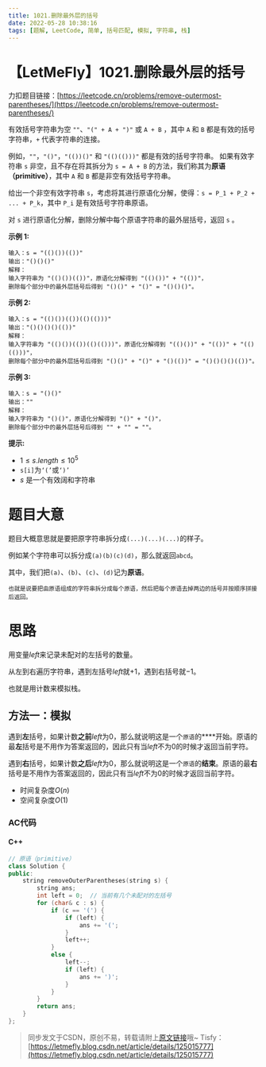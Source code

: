 ```yaml
---
title: 1021.删除最外层的括号
date: 2022-05-28 10:38:16
tags: [题解, LeetCode, 简单, 括号匹配, 模拟, 字符串, 栈]
---
```


# 【LetMeFly】1021.删除最外层的括号

力扣题目链接：[https://leetcode.cn/problems/remove-outermost-parentheses/](https://leetcode.cn/problems/remove-outermost-parentheses/)

有效括号字符串为空 ```""```、```"(" + A + ")"``` 或 ```A + B``` ，其中 ```A``` 和 ```B``` 都是有效的括号字符串，```+``` 代表字符串的连接。

例如，```""```，```"()"```，```"(())()"``` 和 ```"(()(()))"``` 都是有效的括号字符串。
如果有效字符串 ```s``` 非空，且不存在将其拆分为 ```s = A + B``` 的方法，我们称其为**原语（primitive）**，其中 ```A``` 和 ```B``` 都是非空有效括号字符串。

给出一个非空有效字符串 ```s```，考虑将其进行原语化分解，使得：```s = P_1 + P_2 + ... + P_k```，其中 ```P_i``` 是有效括号字符串原语。

对 ```s``` 进行原语化分解，删除分解中每个原语字符串的最外层括号，返回 ```s``` 。

**示例 1:**

```
输入：s = "(()())(())"
输出："()()()"
解释：
输入字符串为 "(()())(())"，原语化分解得到 "(()())" + "(())"，
删除每个部分中的最外层括号后得到 "()()" + "()" = "()()()"。
```

**示例 2:**

```
输入：s = "(()())(())(()(()))"
输出："()()()()(())"
解释：
输入字符串为 "(()())(())(()(()))"，原语化分解得到 "(()())" + "(())" + "(()(()))"，
删除每个部分中的最外层括号后得到 "()()" + "()" + "()(())" = "()()()()(())"。
```

**示例 3:**

```
输入：s = "()()"
输出：""
解释：
输入字符串为 "()()"，原语化分解得到 "()" + "()"，
删除每个部分中的最外层括号后得到 "" + "" = ""。
```

**提示:**

+ $1\leq s.length\leq 10^5$
+ ```s[i]```为```‘(’```或```‘)’```
+ $s$ 是一个有效阔和字符串

# 题目大意

题目大概意思就是要把原字符串拆分成```(...)(...)(...)```的样子。

例如某个字符串可以拆分成```(a)(b)(c)(d)```，那么就返回```abcd```。

其中，我们把```(a)```、```(b)```、```(c)```、```(d)```记为**原语**。

<small>也就是说要把由原语组成的字符串拆分成每个原语，然后把每个原语去掉两边的括号并按顺序拼接后返回。</small>

# 思路

用变量$left$来记录未配对的左括号的数量。

从左到右遍历字符串，遇到左括号$left$就$+1$，遇到右括号就$-1$。

也就是用计数来模拟栈。

## 方法一：模拟

遇到**左**括号，如果计数**之前**$left$为$0$，那么就说明这是一个```原语```的****开始。原语的最**左**括号是不用作为答案返回的，因此只有当$left$不为$0$的时候才返回当前字符。

遇到**右**括号，如果计数**之后**$left$为$0$，那么就说明这是一个```原语```的**结束**。原语的最**右**括号是不用作为答案返回的，因此只有当$left$不为$0$的时候才返回当前字符。

+ 时间复杂度$O(n)$
+ 空间复杂度$O(1)$

### AC代码

#### C++

```cpp
// 原语（primitive）
class Solution {
public:
    string removeOuterParentheses(string s) {
        string ans;
        int left = 0;  // 当前有几个未配对的左括号
        for (char& c : s) {
            if (c == '(') {
                if (left) {
                    ans += '(';
                }
                left++;
            }
            else {
                left--;
                if (left) {
                    ans += ')';
                }
            }
        }
        return ans;
    }
};
```

> 同步发文于CSDN，原创不易，转载请附上[原文链接](https://blog.letmefly.xyz/2022/05/28/LeetCode%201021.%E5%88%A0%E9%99%A4%E6%9C%80%E5%A4%96%E5%B1%82%E7%9A%84%E6%8B%AC%E5%8F%B7)哦~
> Tisfy：[https://letmefly.blog.csdn.net/article/details/125015777](https://letmefly.blog.csdn.net/article/details/125015777)
